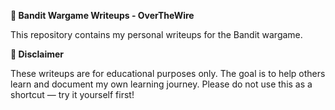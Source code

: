**🏴 Bandit Wargame Writeups - OverTheWire**

This repository contains my personal writeups for the Bandit wargame.


**📌 Disclaimer**

These writeups are for educational purposes only. The goal is to help others learn and document my own learning journey. Please do not use this as a shortcut — try it yourself first!
